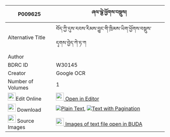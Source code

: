 |P009625|ཞལ་ལྕེ་ཕྱོགས་བསྡུས། 
| --- | --- 
|Alternative Title |བོད་ཀྱི་དུས་རབས་རིམས་བྱུང་གི་ཁྲིམས་ཡིག་ཕྱོགས་བསྡུས་དྭགས་བྱེད་ཀེ་ཏ་ཀ
|Author | 
|BDRC ID | W30145
|Creator | Google OCR
|Number of Volumes| 1
|<img width="25" src="https://img.icons8.com/color/25/000000/edit-property.png">Edit Online| [<img width="25" src="https://avatars.githubusercontent.com/u/45091458?s=200&v=4"> Open in Editor](http://editor.openpecha.org/P009625)
|<img width="25" src="https://img.icons8.com/fluent/48/000000/download-2.png"/>  Download | [![](https://img.icons8.com/color/20/000000/txt.png)Plain Text](https://github.com/Openpecha/P009625/releases/download/v1/shyalche_chokdu_plain_P009625.zip), [![](https://img.icons8.com/color/20/000000/txt.png)Text with Pagination](https://github.com/Openpecha/P009625/releases/download/v1/shyalche_chokdu_pages_P009625.zip)
|<img width="25" src="https://img.icons8.com/plasticine/100/000000/pictures-folder.png"/>  Source Images | [<img width="25" src="https://library.bdrc.io/icons/BUDA-small.svg"> Images of text file open in BUDA](https://library.bdrc.io/show/bdr:W30145)
